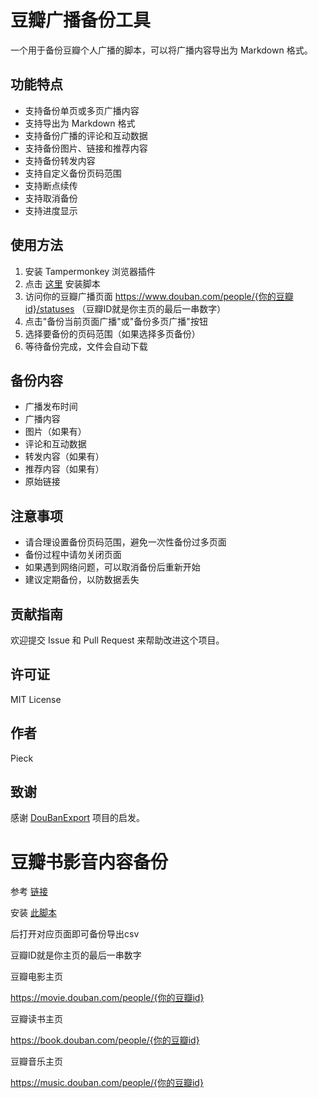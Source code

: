 # 豆瓣广播备份工具

一个用于备份豆瓣个人广播的脚本，可以将广播内容导出为 Markdown 格式。

## 功能特点

- 支持备份单页或多页广播内容
- 支持导出为 Markdown 格式
- 支持备份广播的评论和互动数据
- 支持备份图片、链接和推荐内容
- 支持备份转发内容
- 支持自定义备份页码范围
- 支持断点续传
- 支持取消备份
- 支持进度显示

## 使用方法

1. 安装 Tampermonkey 浏览器插件
2. 点击 [这里](https://greasyfork.org/en/scripts/529789-%E8%B1%86%E7%93%A3%E5%B9%BF%E6%92%AD%E5%A4%87%E4%BB%BD%E5%B7%A5%E5%85%B7) 安装脚本
3. 访问你的豆瓣广播页面 https://www.douban.com/people/{你的豆瓣id}/statuses （豆瓣ID就是你主页的最后一串数字）
4. 点击"备份当前页面广播"或"备份多页广播"按钮
5. 选择要备份的页码范围（如果选择多页备份）
6. 等待备份完成，文件会自动下载

## 备份内容

- 广播发布时间
- 广播内容
- 图片（如果有）
- 评论和互动数据
- 转发内容（如果有）
- 推荐内容（如果有）
- 原始链接

## 注意事项

- 请合理设置备份页码范围，避免一次性备份过多页面
- 备份过程中请勿关闭页面
- 如果遇到网络问题，可以取消备份后重新开始
- 建议定期备份，以防数据丢失

## 贡献指南

欢迎提交 Issue 和 Pull Request 来帮助改进这个项目。

## 许可证

MIT License

## 作者

Pieck

## 致谢

感谢 [DouBanExport](https://github.com/UlyC/DouBanExport) 项目的启发。 

# 豆瓣书影音内容备份

参考 [链接](https://ulyc.github.io/2022/02/11/Douban-Escape-Plan/)

安装 [此脚本](https://greasyfork.org/en/scripts/439867-%E8%B1%86%E7%93%A3%E8%AF%BB%E4%B9%A6-%E7%94%B5%E5%BD%B1-%E9%9F%B3%E4%B9%90-%E6%B8%B8%E6%88%8F-%E8%88%9E%E5%8F%B0%E5%89%A7%E5%AF%BC%E5%87%BA%E5%B7%A5%E5%85%B)

后打开对应页面即可备份导出csv

豆瓣ID就是你主页的最后一串数字

豆瓣电影主页

https://movie.douban.com/people/{你的豆瓣id}

豆瓣读书主页

https://book.douban.com/people/{你的豆瓣id}

豆瓣音乐主页

https://music.douban.com/people/{你的豆瓣id}